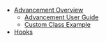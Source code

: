 - [Advancement Overview](Advancement)
  - [Advancement User Guide](AdvancementUserGuide)
  - [Custom Class Example](AdvancementCustomClass)
- [Hooks](Hooks)